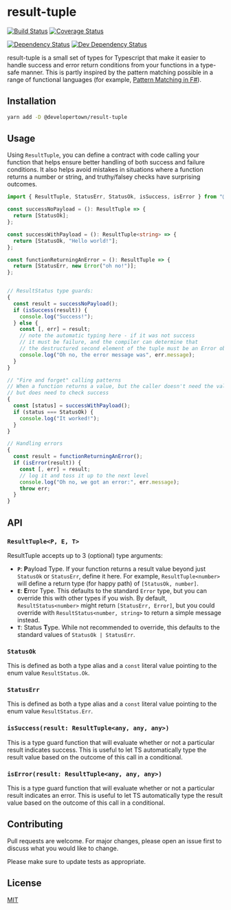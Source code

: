 # result-tuple

[![Build Status](https://travis-ci.org/developertown/result-tuple.svg?branch=master)](https://travis-ci.org/developertown/result-tuple)
[![Coverage Status](https://coveralls.io/repos/github/developertown/result-tuple/badge.svg?branch=master)](https://coveralls.io/github/developertown/result-tuple?branch=master)

[![Dependency Status](https://david-dm.org/developertown/result-tuple.svg)](https://david-dm.org/developertown/result-tuple)
[![Dev Dependency Status](https://david-dm.org/developertown/result-tuple/dev-status.svg)](https://david-dm.org/developertown/result-tuple)

result-tuple is a small set of types for Typescript that make it easier to handle success and error return conditions from your functions in a type-safe manner.  This is partly inspired by
the pattern matching possible in a range of functional languages (for example, [Pattern Matching in F#](https://docs.microsoft.com/en-us/dotnet/fsharp/language-reference/pattern-matching)).

## Installation

```bash
yarn add -D @developertown/result-tuple
```

## Usage

Using `ResultTuple`, you can define a contract with code calling your function that
helps ensure better handling of both success and failure conditions.  It also helps
avoid mistakes in situations where a function returns a number or string, and truthy/falsey
checks have surprising outcomes.

```typescript
import { ResultTuple, StatusErr, StatusOk, isSuccess, isError } from "@developertown/result-tuple";

const successNoPayload = (): ResultTuple => {
  return [StatusOk];
};

const successWithPayload = (): ResultTuple<string> => {
  return [StatusOk, "Hello world!"];
};

const functionReturningAnError = (): ResultTuple => {
  return [StatusErr, new Error("oh no!")];
};


// ResultStatus type guards:
{
  const result = successNoPayload();
  if (isSuccess(result)) {
    console.log("Success!");
  } else {
    const [, err] = result;
    // note the automatic typing here - if it was not success
    // it must be failure, and the compiler can determine that
    // the destructured second element of the tuple must be an Error object
    console.log("Oh no, the error message was", err.message);
  }
}

// "Fire and forget" calling patterns
// When a function returns a value, but the caller doesn't need the value
// but does need to check success
{
  const [status] = successWithPayload();
  if (status === StatusOk) {
    console.log("It worked!");
  }
}

// Handling errors
{
  const result = functionReturningAnError();
  if (isError(result)) {
    const [, err] = result;
    // log it and toss it up to the next level
    console.log("Oh no, we got an error:", err.message);
    throw err;
  }
}
```

## API

### `ResultTuple<P, E, T>`

ResultTuple accepts up to 3 (optional) type arguments:

* **`P`**: **P**ayload Type.  If your function returns a result value beyond just
  `StatusOk` or `StatusErr`, define it here.  For example, `ResultTuple<number>` will
  define a return type (for happy path) of `[StatusOk, number]`.
* **`E`**: **E**rror Type.  This defaults to the standard `Error` type, but you can override
  this with other types if you wish. By default, `ResultStatus<number>` might return `[StatusErr, Error]`, but you could override with `ResultStatus<number, string>` to return a simple
  message instead.
* **`T`**: Status **T**ype.  While not recommended to override, this defaults to the standard
  values of `StatusOk | StatusErr`.

### `StatusOk`

This is defined as both a type alias and a `const` literal value pointing to the enum value `ResultStatus.Ok`.

### `StatusErr`

This is defined as both a type alias and a `const` literal value pointing to the enum value `ResultStatus.Err`.

### `isSuccess(result: ResultTuple<any, any, any>)`
This is a type guard function that will evaluate whether or not a particular result indicates
success.  This is useful to let TS automatically type the result value based on the outcome
of this call in a conditional.

### `isError(result: ResultTuple<any, any, any>)`
This is a type guard function that will evaluate whether or not a particular result indicates
an error.  This is useful to let TS automatically type the result value based on the outcome
of this call in a conditional.

## Contributing

Pull requests are welcome. For major changes, please open an issue first to discuss what you would like to change.

Please make sure to update tests as appropriate.

## License

[MIT](https://choosealicense.com/licenses/mit/)
